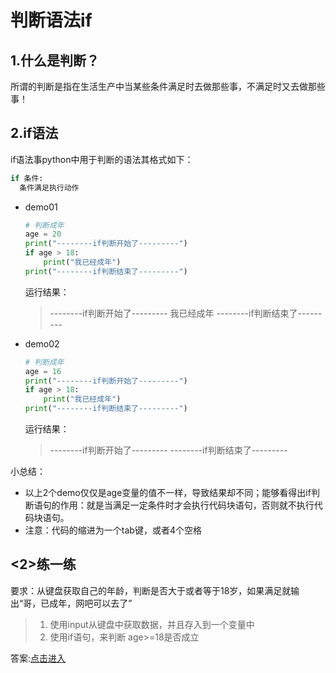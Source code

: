 # 判断语法if

## 1.什么是判断？

所谓的判断是指在生活生产中当某些条件满足时去做那些事，不满足时又去做那些事！

## 2.if语法

if语法事python中用于判断的语法其格式如下：

```python
if 条件:
  条件满足执行动作
```

* demo01

    ```python
    # 判断成年
    age = 20
    print("--------if判断开始了---------")
    if age > 18:
        print("我已经成年")
    print("--------if判断结束了---------")
    ```

    运行结果：

    > --------if判断开始了---------
    > 我已经成年
    > --------if判断结束了---------

* demo02

    ```python
    # 判断成年
    age = 16
    print("--------if判断开始了---------")
    if age > 18:
        print("我已经成年")
    print("--------if判断结束了---------")
    
    ```

    运行结果：

    > --------if判断开始了---------
    > --------if判断结束了---------

小总结：

- 以上2个demo仅仅是age变量的值不一样，导致结果却不同；能够看得出if判断语句的作用：就是当满足一定条件时才会执行代码块语句，否则就不执行代码块语句。
- 注意：代码的缩进为一个tab键，或者4个空格

## <2>练一练

要求：从键盘获取自己的年龄，判断是否大于或者等于18岁，如果满足就输出“哥，已成年，网吧可以去了”

> 1. 使用input从键盘中获取数据，并且存入到一个变量中
> 2. 使用if语句，来判断 age>=18是否成立

答案:[点击进入](../../code/2.python基本语法/demo03Exercise01.py)


